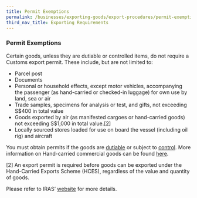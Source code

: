 ```yaml
---
title: Permit Exemptions
permalink: /businesses/exporting-goods/export-procedures/permit-exemptions
third_nav_title: Exporting Requirements
---
```


### Permit Exemptions
Certain goods, unless they are dutiable or controlled items, do not require a Customs export permit. These include, but are not limited to:

-   Parcel post
-   Documents
-   Personal or household effects, except motor vehicles, accompanying the passenger (as hand-carried or checked-in luggage) for own use by land, sea or air
-   Trade samples, specimens for analysis or test, and gifts, not exceeding S$400 in total value
-   Goods exported by air  (as manifested cargoes or hand-carried goods)  not exceeding S$1,000 in total value.[2]
-   Locally sourced stores loaded for use on board the vessel (including oil rig) and aircraft

You must obtain permits if the goods are  [dutiable](/businesses/valuation-duties-taxes-fees/duties-and-dutiable-goods/list-of-dutiable-goods)  or subject to  [control](/businesses/exporting-goods/controlled-and-prohibited-goods-for-export). More information on Hand-carried commercial goods can be found  [here](/businesses/exporting-goods/export-procedures/exporting-hand-carried-commercial-goods).

[2] An export permit is required before goods can be exported under the Hand-Carried Exports Scheme (HCES), regardless of the value and quantity of goods.

Please refer to IRAS’  [website](http://www.iras.gov.sg/)  for more details.
